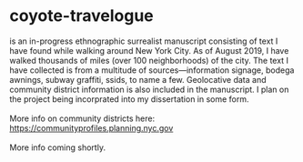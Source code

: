 # coyote-travelogue

<a href="https://static.tumblr.com/7ggoisn/y1npvmnc9/coyote_travelogue.pdf"><i><coyote travelogue></i></a> is an in-progress ethnographic surrealist manuscript consisting of text I have found while walking around New York City. 
As of August 2019, I have walked thousands of miles (over 100 neighborhoods) of the city. The text I have collected is from a multitude of sources—information signage, bodega awnings, subway graffiti, ssids, to name a few. Geolocative data and community district information is also included in the manuscript. I plan on
the project being incorprated into my dissertation in some form.<br>
<br>
More info on community districts here: https://communityprofiles.planning.nyc.gov<br>
<br>
More info coming shortly. 
